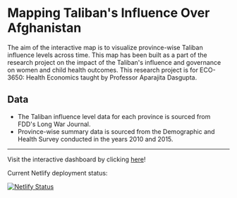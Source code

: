 # Mapping Taliban's Influence Over Afghanistan

The aim of the interactive map is to visualize province-wise Taliban influence levels across time. This map has been built as a part of the research project on the impact of the Taliban's influence and governance on women and child health outcomes.  This research project is for ECO-3650: Health Economics taught by Professor Aparajita Dasgupta. 

## Data

- The Taliban influence level data for each province is sourced from FDD's Long War Journal.
- Province-wise summary data is sourced from the Demographic and Health Survey conducted in the years 2010 and 2015.

---
Visit the interactive dashboard by clicking [here](https://taliban-healthecon21.netlify.app/)!

Current Netlify deployment status:

[![Netlify Status](https://api.netlify.com/api/v1/badges/820193a0-a374-4af9-a164-9260a7133036/deploy-status)](https://app.netlify.com/sites/taliban-healthecon21/deploys)
